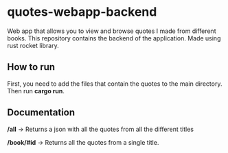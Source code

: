 # quotes-webapp-backend

Web app that allows you to view and browse quotes I made from different books. This repository contains the backend of the application. Made using rust rocket library.

## How to run

First, you need to add the files that contain the quotes to the main directory. Then run __cargo run__.

## Documentation

__/all__ -> Returns a json with all the quotes from all the different titles

__/book/#id__ -> Returns all the quotes from a single title.
